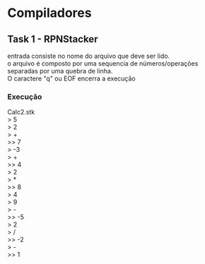 # Compiladores

## Task 1 - RPNStacker

entrada consiste no nome do arquivo que deve ser lido.  
o arquivo é composto por uma sequencia de números/operações separadas por uma quebra de linha.  
O caractere "q" ou EOF encerra a execução

### Execução

Calc2.stk  
\> 5  
\> 2  
\> +  
\>> 7  
\> -3  
\> +  
\>> 4  
\> 2  
\> *  
\>> 8  
\> 4  
\> 9  
\> -  
\>> -5  
\> 2  
\> /  
\>> -2  
\> -  
\>> 1  